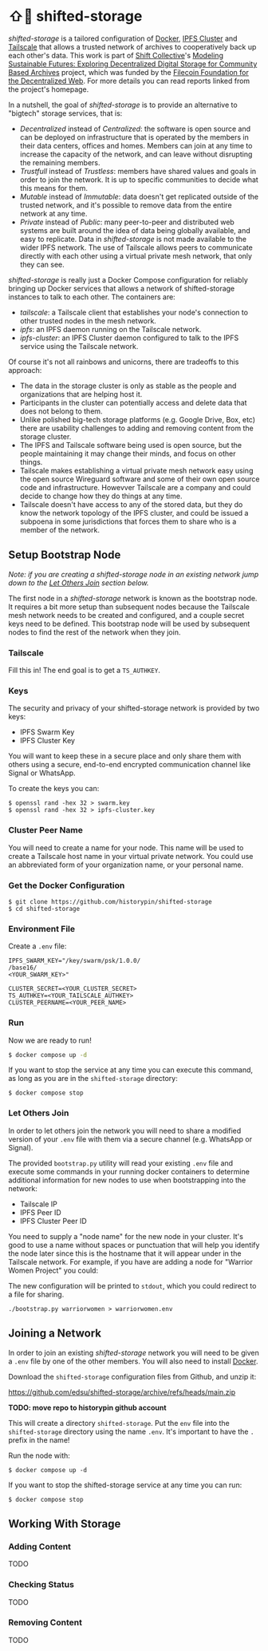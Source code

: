 # ⇧📁 shifted-storage

*shifted-storage* is a tailored configuration of [Docker], [IPFS Cluster] and [Tailscale] that allows a trusted network of archives to cooperatively back up each other's data. This work is part of [Shift Collective]'s [Modeling Sustainable Futures: Exploring Decentralized Digital Storage for Community Based Archives] project, which was funded by the [Filecoin Foundation for the Decentralized Web]. For more details you can read reports linked from the project's homepage.

In a nutshell, the goal of *shifted-storage* is to provide an alternative to "bigtech" storage services, that is:

- *Decentralized* instead of *Centralized*: the software is open source and can
  be deployed on infrastructure that is operated by the members in their data centers,
  offices and homes. Members can join at any time to increase the capacity of the
  network, and can leave without disrupting the remaining members.
- *Trustfull* instead of *Trustless*: members have shared values and goals in
  order to join the network. It is up to specific communities to decide what this means for them.
- *Mutable* instead of *Immutable*: data doesn't get replicated outside of the
  trusted network, and it's possible to remove data from the entire network at
  any time.
- *Private* instead of *Public*: many peer-to-peer and distributed web systems
  are built around the idea of data being globally available, and easy to
  replicate. Data in *shifted-storage* is not made available to the
  wider IPFS network. The use of Tailscale allows peers to communicate
  directly with each other using a virtual private mesh network, that only they
  can see.

*shifted-storage* is really just a Docker Compose configuration for reliably bringing up Docker services that allows a network of shifted-storage instances to talk to each other. The containers are:

* *tailscale*: a Tailscale client that establishes your node's connection to other trusted nodes in the mesh network.
* *ipfs*: an IPFS daemon running on the Tailscale network.
* *ipfs-cluster*: an IPFS Cluster daemon configured to talk to the IPFS service using the Tailscale network.

Of course it's not all rainbows and unicorns, there are tradeoffs to this approach:

* The data in the storage cluster is only as stable as the people and organizations that are helping host it.
* Participants in the cluster can potentially access and delete data that does not belong to them.
* Unlike polished big-tech storage platforms (e.g. Google Drive, Box, etc) there are usability challenges to adding and removing content from the storage cluster.
* The IPFS and Tailscale software being used is open source, but the people maintaining it may change their minds, and focus on other things.
* Tailscale makes establishing a virtual private mesh network easy using the open source Wireguard software and some of their own open source code and infrastructure. Howevver Tailscale are a company and could decide to change how they do things at any time.
* Tailscale doesn't have access to any of the stored data, but they do know the network topology of the IPFS cluster, and could be issued a subpoena in some jurisdictions that forces them to share who is a member of the network.

## Setup Bootstrap Node

*Note: if you are creating a shifted-storage node in an existing network jump down to the [Let Others Join](#let-others-join) section below.*

The first node in a *shifted-storage* network is known as the bootstrap node. It requires a bit more setup than subsequent nodes because the Tailscale mesh network needs to be created and configured, and a couple secret keys need to be defined. This bootstrap node will be used by subsequent nodes to find the rest of the network when they join.

### Tailscale

Fill this in! The end goal is to get a `TS_AUTHKEY`.

### Keys

The security and privacy of your shifted-storage network is provided by two keys:

* IPFS Swarm Key
* IPFS Cluster Key

You will want to keep these in a secure place and only share them with others using a secure, end-to-end encrypted communication channel like Signal or WhatsApp.

To create the keys you can:

```
$ openssl rand -hex 32 > swarm.key
$ openssl rand -hex 32 > ipfs-cluster.key
```

### Cluster Peer Name

You will need to create a name for your node. This name will be used to create a Tailscale host name in your virtual private network. You could use an abbreviated form of your organization name, or your personal name.

### Get the Docker Configuration

```
$ git clone https://github.com/historypin/shifted-storage
$ cd shifted-storage
```

### Environment File

Create a `.env` file:

```
IPFS_SWARM_KEY="/key/swarm/psk/1.0.0/
/base16/
<YOUR_SWARM_KEY>"

CLUSTER_SECRET=<YOUR_CLUSTER_SECRET>
TS_AUTHKEY=<YOUR_TAILSCALE_AUTHKEY>
CLUSTER_PEERNAME=<YOUR_PEER_NAME>
```

### Run

Now we are ready to run!

```bash
$ docker compose up -d
```

If you want to stop the service at any time you can execute this command, as long as you are in the `shifted-storage` directory:

```
$ docker compose stop
```

### Let Others Join

In order to let others join the network you will need to share a modified version of your `.env` file with them via a secure channel (e.g. WhatsApp or Signal).

The provided `bootstrap.py` utility will read your existing `.env` file and execute some commands in your running docker containers to determine additional information for new nodes to use when bootstrapping into the network:

- Tailscale IP
- IPFS Peer ID
- IPFS Cluster Peer ID

You need to supply a "node name" for the new node in your cluster. It's good to use a name without spaces or punctuation that will help you identify the node later since this is the hostname that it will appear under in the Tailscale network. For example, if you have are adding a node for "Warrior Women Project" you could:

The new configuration will be printed to `stdout`, which you could redirect to a file for sharing. 

```
./bootstrap.py warriorwomen > warriorwomen.env
```

## Joining a Network

In order to join an existing *shifted-storage* network you will need to be given a `.env` file by one of the other members. You will also need to install [Docker].

Download the `shifted-storage` configuration files from Github, and unzip it:

https://github.com/edsu/shifted-storage/archive/refs/heads/main.zip

**TODO: move repo to historypin github account**

This will create a directory `shifted-storage`. Put the `env` file into the `shifted-storage` directory using the name `.env`. It's important to have the `.` prefix in the name!

Run the node with:

```
$ docker compose up -d
```

If you want to stop the shifted-storage service at any time you can run:

```
$ docker compose stop
```

## Working With Storage

### Adding Content

TODO

### Checking Status

TODO

### Removing Content

TODO

[Docker]: https://www.docker.com/get-started/
[Tailscale]: https://tailscale.com/
[IPFS Cluster]: https://ipfscluster.io/
[Git]: https://git-scm.com/
[Filecoin Foundation for the Decentralized Web]: https://ffdweb.org/
[Modeling Sustainable Futures: Exploring Decentralized Digital Storage for Community Based Archives]: https://www.shiftcollective.us/ffdw
[Shift Collective]: https://www.shiftcollective.us/
